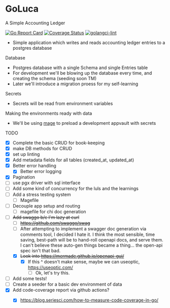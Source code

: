 # GoLuca

A Simple Accounting Ledger

[![Go Report Card](https://goreportcard.com/badge/github.com/abelgoodwin1988/GoLuca)](https://goreportcard.com/report/github.com/abelgoodwin1988/GoLuca) [![Coverage Status](https://coveralls.io/repos/github/abelgoodwin1988/GoLuca/badge.svg?branch=main)](https://coveralls.io/github/abelgoodwin1988/GoLuca?branch=main) [![golangci-lint](https://github.com/abelgoodwin1988/GoLuca/actions/workflows/golint-ci.yml/badge.svg)](https://github.com/abelgoodwin1988/GoLuca/actions/workflows/golint-ci.yml)

- Simple application which writes and reads accounting ledger entries to a postgres database

Database

- Postgres database with a single Schema and single Entries table
- For development we'll be blowing up the database every time, and creating the schema (seeding soon TM)
- Later we'll introduce a migration proess for my self-learning

Secrets

- Secrets will be read from environment variables

Making the environments ready with data

- We'll be using [mage](https://magefile.org/) to preload a development appvault with secrets

TODO

- [x] Complete the basic CRUD for book-keeping
- [x] make DB methods for CRUD
- [x] set up linting
- [x] Add metadata fields for all tables (created_at, updated_at)
- [x] Better error handling
    - [x] Better error logging
- [x] Pagination
- [ ] use pgx driver with sql interface
- [ ] Add some kind of concurrency for the luls and the learnings
- [ ] Add a stress testing system
    - [ ] Magefile
- [ ] Decouple app setup and routing
    - [ ] magefile for chi doc generation
- [ ] ~~Add swaggo b/c I'm lazy at curl~~
    - [ ] ~~https://github.com/swaggo/swag~~
    - [ ] After attempting to implement a swagger doc generation via comments tool, I decided I hate it. I think the most sensible, time saving, best-path will be to hand-roll openapi docs, and serve them. I can't believe these auto-gen things became a thing... the open-api spec isn't that bad.
    - [x] ~~Look into https://mermade.github.io/openapi-gui/~~
        - [x] If this ^ doesn't make sense, maybe we can useoptic, https://useoptic.com/
            - [ ] Ok, let's try this.
- [ ] Add some tests!
- [ ] Create a seeder for a basic dev environment of data
- [x] Add code-coverage report via github actions?
    - [x] https://blog.seriesci.com/how-to-measure-code-coverage-in-go/

